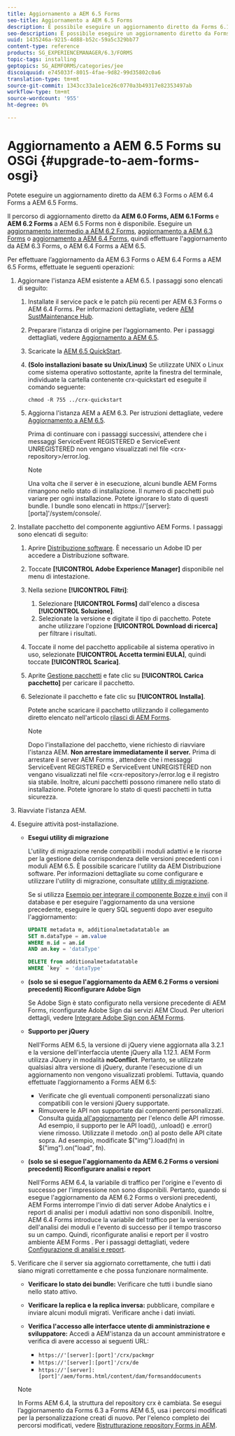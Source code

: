 ```yaml
---
title: Aggiornamento a AEM 6.5 Forms
seo-title: Aggiornamento a AEM 6.5 Forms
description: È possibile eseguire un aggiornamento diretto da Forms 6.1, Forms 6.2 e da Forms ES4 SP1 a AEM 6.3.
seo-description: È possibile eseguire un aggiornamento diretto da Forms 6.1, Forms 6.2 e da Forms ES4 SP1 a AEM 6.3.
uuid: 1435246a-9215-4d88-b52c-59a5c329bb77
content-type: reference
products: SG_EXPERIENCEMANAGER/6.3/FORMS
topic-tags: installing
geptopics: SG_AEMFORMS/categories/jee
discoiquuid: e745033f-8015-4fae-9d82-99d35802c0a6
translation-type: tm+mt
source-git-commit: 1343cc33a1e1ce26c0770a3b49317e82353497ab
workflow-type: tm+mt
source-wordcount: '955'
ht-degree: 0%

---
```



# Aggiornamento a AEM 6.5 Forms su OSGi {#upgrade-to-aem-forms-osgi}

Potete eseguire un aggiornamento diretto da AEM 6.3 Forms o AEM 6.4 Forms a AEM 6.5 Forms.

Il percorso di aggiornamento diretto da **AEM 6.0 Forms, AEM 6.1 Forms** e **AEM 6.2 Forms** a AEM 6.5 Forms non è disponibile. Eseguire un [aggiornamento intermedio a AEM 6.2 Forms](https://helpx.adobe.com/experience-manager/6-2/forms/using/upgrade.html), [aggiornamento a AEM 6.3 Forms](https://helpx.adobe.com/experience-manager/6-3/forms/using/upgrade.html) o [aggiornamento a AEM 6.4 Forms](/help/forms/using/upgrade.md), quindi effettuare l&#39;aggiornamento da AEM 6.3 Forms, o AEM 6.4 Forms a AEM 6.5.

Per effettuare l’aggiornamento da AEM 6.3 Forms o AEM 6.4 Forms a AEM 6.5 Forms, effettuate le seguenti operazioni:

1. Aggiornare l&#39;istanza AEM esistente a AEM 6.5. I passaggi sono elencati di seguito:

   1. Installate il service pack e le patch più recenti per AEM 6.3 Forms o AEM 6.4 Forms. Per informazioni dettagliate, vedere [AEM SustMaintenance Hub](https://helpx.adobe.com/it/experience-manager/aem-releases-updates.html).
   1. Preparare l’istanza di origine per l’aggiornamento. Per i passaggi dettagliati, vedere [Aggiornamento a AEM 6.5](/help/sites-deploying/upgrade.md).
   1. Scaricate la [AEM 6.5 QuickStart](/help/sites-deploying/deploy.md#getting%20the%20software).
   1. **(Solo installazioni basate su Unix/Linux)** Se utilizzate UNIX o Linux come sistema operativo sottostante, aprite la finestra del terminale, individuate la cartella contenente crx-quickstart ed eseguite il comando seguente:

      `chmod -R 755 ../crx-quickstart`

   1. Aggiorna l&#39;istanza AEM a AEM 6.3. Per istruzioni dettagliate, vedere [Aggiornamento a AEM 6.5](/help/sites-deploying/upgrade.md).

      Prima di continuare con i passaggi successivi, attendere che i messaggi ServiceEvent REGISTERED e ServiceEvent UNREGISTERED non vengano visualizzati nel file &lt;crx-repository>/error.log.

      >[!NOTE]
      >
      >Una volta che il server è in esecuzione, alcuni  bundle AEM Forms rimangono nello stato di installazione. Il numero di pacchetti può variare per ogni installazione. Potete ignorare lo stato di questi bundle. I bundle sono elencati in https://&#39;[server]:[porta]&#39;/system/console/.

1. Installate  pacchetto del componente aggiuntivo AEM Forms. I passaggi sono elencati di seguito:

   1. Aprire [Distribuzione software](https://experience.adobe.com/downloads). È necessario un Adobe ID  per accedere a Distribuzione software.
   1. Toccate **[!UICONTROL Adobe Experience Manager]** disponibile nel menu di intestazione.
   1. Nella sezione **[!UICONTROL Filtri]**:
      1. Selezionare **[!UICONTROL Forms]** dall&#39;elenco a discesa **[!UICONTROL Soluzione]**.
      1. Selezionate la versione e digitate il tipo di pacchetto. Potete anche utilizzare l&#39;opzione **[!UICONTROL Download di ricerca]** per filtrare i risultati.
   1. Toccate il nome del pacchetto applicabile al sistema operativo in uso, selezionate **[!UICONTROL Accetta termini EULA]**, quindi toccate **[!UICONTROL Scarica]**.
   1. Aprite [Gestione pacchetti](https://docs.adobe.com/content/help/en/experience-manager-65/administering/contentmanagement/package-manager.html) e fate clic su **[!UICONTROL Carica pacchetto]** per caricare il pacchetto.
   1. Selezionate il pacchetto e fate clic su **[!UICONTROL Installa]**.

      Potete anche scaricare il pacchetto utilizzando il collegamento diretto elencato nell&#39;articolo [ rilasci di AEM Forms](https://helpx.adobe.com/it/aem-forms/kb/aem-forms-releases.html).

      >[!NOTE]
      >
      >Dopo l&#39;installazione del pacchetto, viene richiesto di riavviare l&#39;istanza AEM. **Non arrestare immediatamente il server.** Prima di arrestare il server AEM Forms , attendere che i messaggi ServiceEvent REGISTERED e ServiceEvent UNREGISTERED non vengano visualizzati nel file  &lt;crx-repository>/error.log e il registro sia stabile. Inoltre, alcuni pacchetti possono rimanere nello stato di installazione. Potete ignorare lo stato di questi pacchetti in tutta sicurezza.

1. Riavviate l&#39;istanza AEM.

1. Eseguire attività post-installazione.

   * **Esegui utility di migrazione**

      L&#39;utility di migrazione rende compatibili i moduli adattivi e le risorse per la gestione della corrispondenza delle versioni precedenti con i moduli AEM 6.5. È possibile scaricare l&#39;utility da AEM Distribuzione software. Per informazioni dettagliate su come configurare e utilizzare l&#39;utility di migrazione, consultate [utility di migrazione](../../forms/using/migration-utility.md).

      Se si utilizza [Esempio per integrare il componente Bozze e invii](https://helpx.adobe.com/experience-manager/6-3/forms/using/integrate-draft-submission-database.html) con il database e per eseguire l&#39;aggiornamento da una versione precedente, eseguire le query SQL seguenti dopo aver eseguito l&#39;aggiornamento:

      ```sql
      UPDATE metadata m, additionalmetadatatable am
      SET m.dataType = am.value
      WHERE m.id = am.id
      AND am.key = 'dataType'
      ```

      ```sql
      DELETE from additionalmetadatatable
      WHERE `key` = 'dataType'
      ```

   * **(solo se si esegue l&#39;aggiornamento da AEM 6.2 Forms o versioni precedenti) Riconfigurare  Adobe Sign**

      Se  Adobe Sign è stato configurato nella versione precedente di  AEM Forms, riconfigurate  Adobe Sign dai servizi AEM Cloud. Per ulteriori dettagli, vedere [Integrare  Adobe Sign con  AEM Forms](../../forms/using/adobe-sign-integration-adaptive-forms.md).

   * **Supporto per jQuery**

      Nell&#39;Forms AEM 6.5, la versione di jQuery viene aggiornata alla 3.2.1 e la versione dell&#39;interfaccia utente jQuery alla 1.12.1. AEM Form utilizza JQuery in modalità **noConflict**. Pertanto, se utilizzate qualsiasi altra versione di jQuery, durante l&#39;esecuzione di un aggiornamento non vengono visualizzati problemi. Tuttavia, quando effettuate l’aggiornamento a Forms AEM 6.5:

      * Verificate che gli eventuali componenti personalizzati siano compatibili con le versioni jQuery supportate.
      * Rimuovere le API non supportate dai componenti personalizzati. Consulta [guida all&#39;aggiornamento](https://jquery.com/upgrade-guide/3.0/) per l&#39;elenco delle API rimosse. Ad esempio, il supporto per le API load(), .unload() e .error() viene rimosso. Utilizzate il metodo .on() al posto delle API citate sopra. Ad esempio, modificate $(&quot;img&quot;).load(fn) in $(&quot;img&quot;).on(&quot;load&quot;, fn).
   * **(solo se si esegue l&#39;aggiornamento da AEM 6.2 Forms o versioni precedenti) Riconfigurare analisi e report**

      Nell&#39;Forms AEM 6.4, la variabile di traffico per l&#39;origine e l&#39;evento di successo per l&#39;impressione non sono disponibili. Pertanto, quando si esegue l&#39;aggiornamento da AEM 6.2 Forms o versioni precedenti,  AEM Forms interrompe l&#39;invio di dati  server Adobe Analytics e i report di analisi per i moduli adattivi non sono disponibili. Inoltre, AEM 6.4 Forms introduce la variabile del traffico per la versione dell&#39;analisi dei moduli e l&#39;evento di successo per il tempo trascorso su un campo. Quindi, riconfigurate analisi e report per il vostro ambiente AEM Forms . Per i passaggi dettagliati, vedere [Configurazione di analisi e report](../../forms/using/configure-analytics-forms-documents.md).


1. Verificare che il server sia aggiornato correttamente, che tutti i dati siano migrati correttamente e che possa funzionare normalmente.

   * **Verificare lo stato dei bundle:** Verificare che tutti i bundle siano nello stato attivo.
   * **Verificare la replica e la replica inversa:** pubblicare, compilare e inviare alcuni moduli migrati. Verificare anche i dati inviati.
   * **Verifica l&#39;accesso alle interfacce utente di amministrazione e sviluppatore:** Accedi a AEM&#39;istanza da un account amministratore e verifica di avere accesso ai seguenti URL:

      * `https://'[server]:[port]'/crx/packmgr`
      * `https://'[server]:[port]'/crx/de`
      * `https://'[server]:[port]'/aem/forms.html/content/dam/formsanddocuments`

   >[!NOTE]
   In Forms AEM 6.4, la struttura del repository crx è cambiata. Se esegui l’aggiornamento da Forms 6.3 a Forms AEM 6.5, usa i percorsi modificati per la personalizzazione creati di nuovo. Per l&#39;elenco completo dei percorsi modificati, vedere [Ristrutturazione repository Forms in AEM](/help/sites-deploying/forms-repository-restructuring-in-aem-6-5.md).

